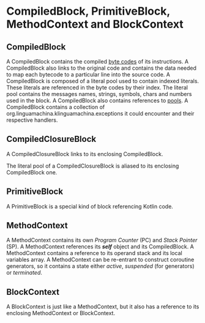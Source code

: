 # CompiledBlock, PrimitiveBlock, MethodContext and BlockContext

## CompiledBlock

A CompiledBlock contains the compiled [byte codes](bytecodes.md) of its instructions.
A CompiledBlock also links to the original code and contains the data needed to map each bytecode
to a particular line into the source code.
A CompiledBlock is composed of a literal pool used to contain indexed literals. These literals
are referenced in the byte codes by their index. The literal pool contains the messages names, strings, symbols, chars and numbers used in the block.
A CompiledBlock also contains references to [pools](pools.md).
A CompiledBlock contains a collection of org.linguamachina.klinguamachina.exceptions it could encounter and their respective handlers.

## CompiledClosureBlock

A CompiledClosureBlock links to its enclosing CompiledBlock.

The literal pool of a CompiledClosureBlock is aliased to its enclosing CompiledBlock one.

## PrimitiveBlock

A PrimitiveBlock is a special kind of block referencing Kotlin code.

## MethodContext

A MethodContext contains its own *Program Counter* (PC) and *Stack Pointer* (SP).
A MethodContext references its ***self*** object and its CompiledBlock.
A MethodContext contains a reference to its operand stack and its local variables array.
A MethodContext can be re-entrant to construct coroutine generators,
so it contains a state either *active*, *suspended* (for generators) or *terminated*.

## BlockContext

A BlockContext is just like a MethodContext, but it also has a reference to its enclosing MethodContext
or BlockContext.
